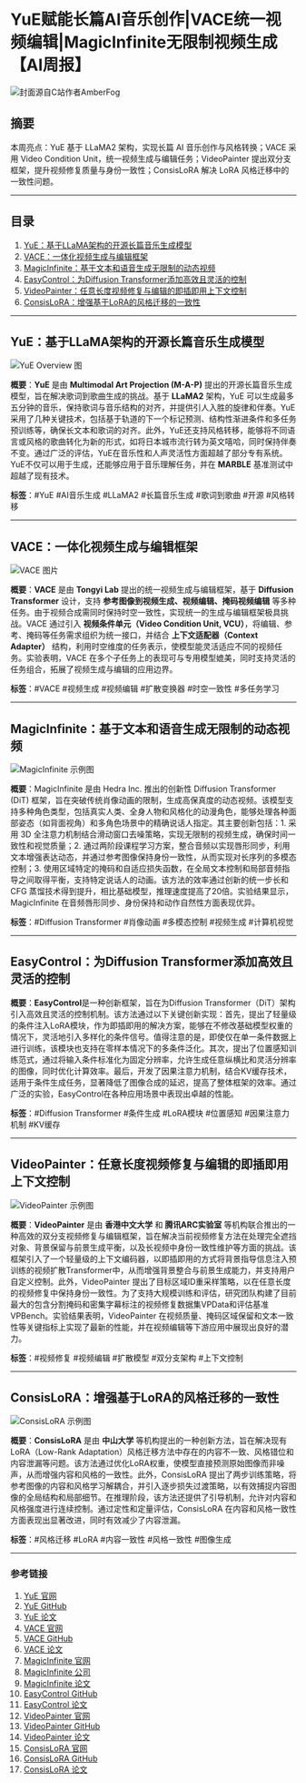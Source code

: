 # YuE赋能长篇AI音乐创作|VACE统一视频编辑|MagicInfinite无限制视频生成【AI周报】  

![封面源自C站作者AmberFog](https://image.civitai.com/xG1nkqKTMzGDvpLrqFT7WA/271d5fc4-6d65-4e6d-ab43-30b3e253eb46/original=true,quality=90/00053-3724718039.jpeg)  

## 摘要  

本周亮点：YuE 基于 LLaMA2 架构，实现长篇 AI 音乐创作与风格转换；VACE 采用 Video Condition Unit，统一视频生成与编辑任务；VideoPainter 提出双分支框架，提升视频修复质量与身份一致性；ConsisLoRA 解决 LoRA 风格迁移中的一致性问题。

---

## 目录  

1. [YuE：基于LLaMA架构的开源长篇音乐生成模型](#yue基于llama架构的开源长篇音乐生成模型  )  
2. [VACE：一体化视频生成与编辑框架](#vace一体化视频生成与编辑框架) 
3. [MagicInfinite：基于文本和语音生成无限制的动态视频](#magicinfinite基于文本和语音生成无限制的动态视频) 
4. [EasyControl：为Diffusion Transformer添加高效且灵活的控制](#easy-control为diffusion-transformer添加高效且灵活的控制)  
5. [VideoPainter：任意长度视频修复与编辑的即插即用上下文控制](#videopainter任意长度视频修复与编辑的即插即用上下文控制)  
6. [ConsisLoRA：增强基于LoRA的风格迁移的一致性](#consislora：增强基于lora的风格迁移的一致性)  

---

## YuE：基于LLaMA架构的开源长篇音乐生成模型  

![YuE Overview 图](https://map-yue.github.io/Yue-main.png)  

**概要**：**YuE** 是由 **Multimodal Art Projection (M-A-P)** 提出的开源长篇音乐生成模型，旨在解决歌词到歌曲生成的挑战。基于 **LLaMA2** 架构，YuE 可以生成最多五分钟的音乐，保持歌词与音乐结构的对齐，并提供引人入胜的旋律和伴奏。YuE采用了几种关键技术，包括基于轨道的下一个标记预测、结构性渐进条件和多任务预训练等，确保长文本和歌词的对齐。此外，YuE还支持风格转移，能够将不同语言或风格的歌曲转化为新的形式，如将日本城市流行转为英文嘻哈，同时保持伴奏不变。通过广泛的评估，YuE在音乐性和人声灵活性方面超越了部分专有系统。YuE不仅可以用于生成，还能够应用于音乐理解任务，并在 **MARBLE** 基准测试中超越了现有技术。  

**标签**：#YuE #AI音乐生成 #LLaMA2 #长篇音乐生成 #歌词到歌曲 #开源 #风格转移  

---

## VACE：一体化视频生成与编辑框架  

![VACE 图片](https://ali-vilab.github.io/VACE-Page/)  

**概要**：**VACE** 是由 **Tongyi Lab** 提出的统一视频生成与编辑框架，基于 **Diffusion Transformer** 设计，支持 **参考图像到视频生成、视频编辑、掩码视频编辑** 等多种任务。由于视频合成需同时保持时空一致性，实现统一的生成与编辑框架极具挑战。VACE 通过引入 **视频条件单元（Video Condition Unit, VCU）**，将编辑、参考、掩码等任务需求组织为统一接口，并结合 **上下文适配器（Context Adapter）** 结构，利用时空维度的任务表示，使模型能灵活适应不同的视频任务。实验表明，VACE 在多个子任务上的表现可与专用模型媲美，同时支持灵活的任务组合，拓展了视频生成与编辑的应用边界。  

**标签**：#VACE #视频生成 #视频编辑 #扩散变换器 #时空一致性 #多任务学习  

---

## MagicInfinite：基于文本和语音生成无限制的动态视频

![MagicInfinite 示例图](https://magicinfinite.github.io/assets/teaser.jpg)

**概要**：MagicInfinite 是由 Hedra Inc. 推出的创新性 Diffusion Transformer (DiT) 框架，旨在突破传统肖像动画的限制，生成高保真度的动态视频。该模型支持多种角色类型，包括真实人类、全身人物和风格化的动漫角色，能够处理各种面部姿态（如背面视角）和多角色场景中的精确说话人指定。其主要创新包括：1. 采用 3D 全注意力机制结合滑动窗口去噪策略，实现无限制的视频生成，确保时间一致性和视觉质量；2. 通过两阶段课程学习方案，整合音频以实现唇形同步，利用文本增强表达动态，并通过参考图像保持身份一致性，从而实现对长序列的多模态控制；3. 使用区域特定的掩码和自适应损失函数，在全局文本控制和局部音频指导之间取得平衡，支持特定说话人的动画。该方法的效率通过创新的统一步长和 CFG 蒸馏技术得到提升，相比基础模型，推理速度提高了20倍。实验结果显示，MagicInfinite 在音频唇形同步、身份保持和动作自然性方面表现优异。

**标签**：#Diffusion Transformer #肖像动画 #多模态控制 #视频生成 #计算机视觉 

---

## EasyControl：为Diffusion Transformer添加高效且灵活的控制

**概要**：**EasyControl**是一种创新框架，旨在为Diffusion Transformer（DiT）架构引入高效且灵活的控制机制。该方法通过以下关键创新实现：首先，提出了轻量级的条件注入LoRA模块，作为即插即用的解决方案，能够在不修改基础模型权重的情况下，灵活地引入多样化的条件信号。值得注意的是，即使仅在单一条件数据上进行训练，该模块也支持在零样本情况下的多条件泛化。其次，提出了位置感知训练范式，通过将输入条件标准化为固定分辨率，允许生成任意纵横比和灵活分辨率的图像，同时优化计算效率。最后，开发了因果注意力机制，结合KV缓存技术，适用于条件生成任务，显著降低了图像合成的延迟，提高了整体框架的效率。通过广泛的实验，EasyControl在各种应用场景中表现出卓越的性能。

**标签**：#Diffusion Transformer #条件生成 #LoRA模块 #位置感知 #因果注意力机制 #KV缓存

---

## VideoPainter：任意长度视频修复与编辑的即插即用上下文控制

![VideoPainter 示例图](https://github.com/TencentARC/VideoPainter/raw/main/assets/1.jpg)

**概要**：**VideoPainter** 是由 **香港中文大学** 和 **腾讯ARC实验室** 等机构联合推出的一种高效的双分支视频修复与编辑框架，旨在解决当前视频修复方法在处理完全遮挡对象、背景保留与前景生成平衡，以及长视频中身份一致性维护等方面的挑战。该框架引入了一个轻量级的上下文编码器，以即插即用的方式将背景指导信息注入预训练的视频扩散Transformer中，从而增强背景整合与前景生成能力，并支持用户自定义控制。此外，VideoPainter 提出了目标区域ID重采样策略，以在任意长度的视频修复中保持身份一致性。为了支持大规模训练和评估，研究团队构建了目前最大的包含分割掩码和密集字幕标注的视频修复数据集VPData和评估基准VPBench。实验结果表明，VideoPainter 在视频质量、掩码区域保留和文本一致性等关键指标上实现了最新的性能，并在视频编辑等下游应用中展现出良好的潜力。

**标签**：#视频修复 #视频编辑 #扩散模型 #双分支架构 #上下文控制

---

## ConsisLoRA：增强基于LoRA的风格迁移的一致性

![ConsisLoRA 示例图](https://consislora.github.io/assets/teaser.jpg)

**概要**：**ConsisLoRA** 是由 **中山大学** 等机构提出的一种创新方法，旨在解决现有LoRA（Low-Rank Adaptation）风格迁移方法中存在的内容不一致、风格错位和内容泄漏等问题。该方法通过优化LoRA权重，使模型直接预测原始图像而非噪声，从而增强内容和风格的一致性。此外，ConsisLoRA 提出了两步训练策略，将参考图像的内容和风格学习解耦合，并引入逐步损失过渡策略，以有效捕捉内容图像的全局结构和局部细节。在推理阶段，该方法还提供了引导机制，允许对内容和风格强度进行连续控制。通过定性和定量评估，ConsisLoRA 在内容和风格一致性方面表现出显著改进，同时有效减少了内容泄漏。

**标签**：#风格迁移 #LoRA #内容一致性 #风格一致性 #图像生成

---

### **参考链接**  

1. [YuE 官网](https://map-yue.github.io/)
2. [YuE GitHub](https://github.com/multimodal-art-projection/YuE)
3. [YuE 论文](https://arxiv.org/html/2503.08638)
4. [VACE 官网](https://ali-vilab.github.io/VACE-Page/)
5. [VACE GitHub](https://github.com/ali-vilab/VACE)
6. [VACE 论文](https://arxiv.org/html/2503.07598v2)
7. [MagicInfinite 官网](https://magicinfinite.github.io/)
8. [MagicInfinite 公司](https://www.hedra.com/)
9. [MagicInfinite 论文](https://arxiv.org/html/2503.05978)
10. [EasyControl GitHub](https://github.com/Xiaojiu-z/EasyControl)
11. [EasyControl 论文](https://arxiv.org/html/2503.07027)
12. [VideoPainter 官网](https://yxbian23.github.io/project/video-painter/)
13. [VideoPainter GitHub](https://github.com/TencentARC/VideoPainter)
14. [VideoPainter 论文](https://arxiv.org/html/2503.05639)
15. [ConsisLoRA 官网](https://consislora.github.io/)
16. [ConsisLoRA GitHub](https://github.com/000linlin/ConsisLoRA)
17. [ConsisLoRA 论文](https://arxiv.org/html/2503.10614v1)
